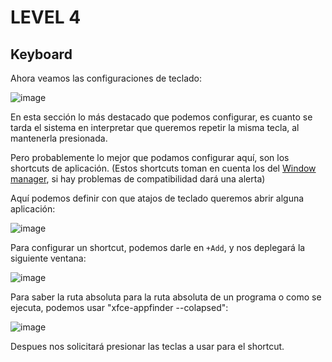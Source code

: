 # LEVEL 4

## Keyboard

Ahora veamos las configuraciones de teclado:

![image](https://github.com/Inf0sth/Kali-linux-Custom/assets/106565371/1b104baa-fbc6-46e6-843a-a35b6b8f2ef0)

En esta sección lo más destacado que podemos configurar, 
es cuanto se tarda el sistema en interpretar que queremos repetir la misma tecla, al mantenerla presionada.

Pero probablemente lo mejor que podamos configurar aquí, 
son los shortcuts de aplicación. 
(Estos shortcuts toman en cuenta los del [Window manager](LEVELS/Windows.md), si hay problemas de compatibilidad dará una alerta)

Aquí podemos definir con que atajos de teclado queremos abrir alguna aplicación:

![image](https://github.com/Inf0sth/Kali-linux-Custom/assets/106565371/c8c20c5d-d6af-48f7-b69d-31879c334614)

Para configurar un shortcut, podemos darle en `+Add`, y nos deplegará la siguiente ventana:

![image](https://github.com/Inf0sth/Kali-linux-Custom/assets/106565371/dc7f17e5-646a-4e35-88a8-1a2243b7e877)

Para saber la ruta absoluta para la ruta absoluta de un programa o como se ejecuta, podemos usar "xfce-appfinder --colapsed":

![image](https://github.com/Inf0sth/Kali-linux-Custom/assets/106565371/4cee6515-ecc0-4574-8a40-550a1bc9b75b)

Despues nos solicitará presionar las teclas a usar para el shortcut.
